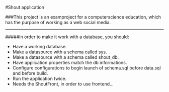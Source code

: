#Shout application

###This project is an examproject for a computerscience education, which has the purpose of working as a web social media.

---

#####In order to make it work with a database, you should:

* Have a working database.
* Make a datasource with a schema called sys.
* Make a datasource with a schema called shout_db.
* Have application.properties match the db informations.
* Configure configurations to begin launch of schema.sql before data.sql and before build.
* Run the application twice.
* Needs the ShoutFront, in order to use frontend...
